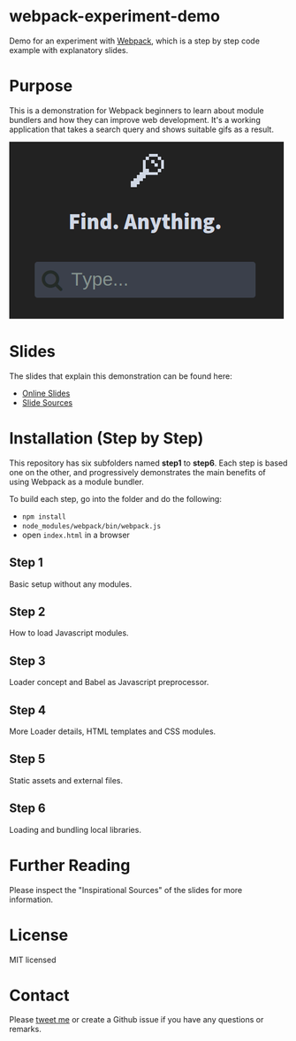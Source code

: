 # webpack-experiment-demo
Demo for an experiment with [Webpack](http://webpack.github.io/), which is a step by step code example with explanatory slides.

# Purpose
This is a demonstration for Webpack beginners to learn about module bundlers and how they can improve web development. It's a working application that takes a search query and shows suitable gifs as a result.
 
![The Search](demo-search.png)

# Slides
The slides that explain this demonstration can be found here:
* [Online Slides](https://alp82.github.io/webpack-experiment-slides)
* [Slide Sources](https://github.com/alp82/webpack-experiment-slides)

# Installation (Step by Step)
This repository has six subfolders named **step1** to **step6**. Each step is based one on the other, and progressively demonstrates the main benefits of using Webpack as a module bundler.

To build each step, go into the folder and do the following:
- `npm install`
- `node_modules/webpack/bin/webpack.js`
- open `index.html` in a browser

## Step 1
Basic setup without any modules. 

## Step 2
How to load Javascript modules.

## Step 3
Loader concept and Babel as Javascript preprocessor.

## Step 4
More Loader details, HTML templates and CSS modules.

## Step 5
Static assets and external files.

## Step 6
Loading and bundling local libraries.

# Further Reading
Please inspect the "Inspirational Sources" of the slides for more information.

# License
MIT licensed

# Contact
Please [tweet me](https://twitter.com/alperortac) or create a Github issue if you have any questions or remarks.
